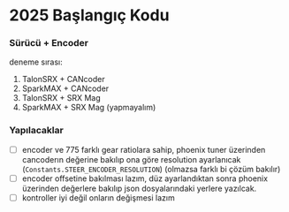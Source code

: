 # 2025 Başlangıç Kodu

### Sürücü + Encoder
deneme sırası:
1. TalonSRX + CANcoder
2. SparkMAX + CANcoder
3. TalonSRX + SRX Mag
4. SparkMAX + SRX Mag (yapmayalım)

### Yapılacaklar
- [ ] encoder ve 775 farklı gear ratiolara sahip, phoenix tuner üzerinden cancoderın değerine bakılıp ona göre resolution ayarlanıcak (`Constants.STEER_ENCODER_RESOLUTION`) (olmazsa farklı bi çözüm bakılır)
- [ ] encoder offsetine bakılması lazım, düz ayarlandıktan sonra phoenix üzerinden değerlere bakılıp json dosyalarındaki yerlere yazılcak.
- [ ] kontroller iyi değil onların değişmesi lazım
